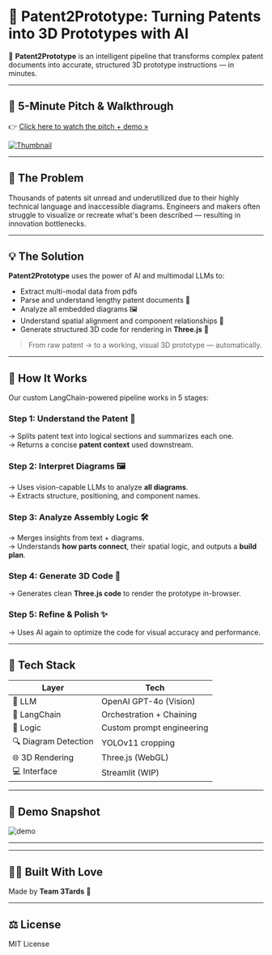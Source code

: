 # 🧠 Patent2Prototype: Turning Patents into 3D Prototypes with AI

🚀 **Patent2Prototype** is an intelligent pipeline that transforms complex patent documents into accurate, structured 3D prototype instructions — in minutes.

---


## 🎥 5-Minute Pitch & Walkthrough

👉 [Click here to watch the pitch + demo »](https://www.loom.com/share/2643a4a66cf8418ea0af8bdbefaf3f0e?sid=fd6aee05-d618-4c5b-892e-7df27cf06726)

[
  ![Thumbnail](https://github.com/user-attachments/assets/dc742687-4663-4626-a198-74f0cf5f0fdf)
](https://www.loom.com/share/2643a4a66cf8418ea0af8bdbefaf3f0e?sid=fd6aee05-d618-4c5b-892e-7df27cf06726)

---

## 🧩 The Problem

Thousands of patents sit unread and underutilized due to their highly technical language and inaccessible diagrams. Engineers and makers often struggle to visualize or recreate what's been described — resulting in innovation bottlenecks.

---

## 💡 The Solution

**Patent2Prototype** uses the power of AI and multimodal LLMs to:
- Extract multi-modal data from pdfs
- Parse and understand lengthy patent documents 📜
- Analyze all embedded diagrams 🖼️
- Understand spatial alignment and component relationships 🔩
- Generate structured 3D code for rendering in **Three.js** 🧱

> From raw patent → to a working, visual 3D prototype — automatically.

---

## 🧠 How It Works

Our custom LangChain-powered pipeline works in 5 stages:

### Step 1: Understand the Patent 📘  
→ Splits patent text into logical sections and summarizes each one.  
→ Returns a concise **patent context** used downstream.

### Step 2: Interpret Diagrams 🖼️  
→ Uses vision-capable LLMs to analyze **all diagrams**.  
→ Extracts structure, positioning, and component names.

### Step 3: Analyze Assembly Logic 🛠️  
→ Merges insights from text + diagrams.  
→ Understands **how parts connect**, their spatial logic, and outputs a **build plan**.

### Step 4: Generate 3D Code 🧱  
→ Generates clean **Three.js code** to render the prototype in-browser.

### Step 5: Refine & Polish ✨  
→ Uses AI again to optimize the code for visual accuracy and performance.

---

## 🧪 Tech Stack

| Layer | Tech |
|------|------|
| 💬 LLM | OpenAI GPT-4o (Vision) |
| 🦜 LangChain | Orchestration + Chaining |
| 🧠 Logic | Custom prompt engineering |
| 🔍 Diagram Detection | YOLOv11 cropping |
| 🌐 3D Rendering | Three.js (WebGL) |
| 💻 Interface | Streamlit (WIP) |

---

## 📸 Demo Snapshot

![demo](https://github.com/user-attachments/assets/b07a713f-6ede-4cd7-82b8-0cbcd55398fe)

---

---

## 🧑‍💻 Built With Love

Made by **Team 3Tards** 🧠  

---

## ⚖️ License

MIT License

